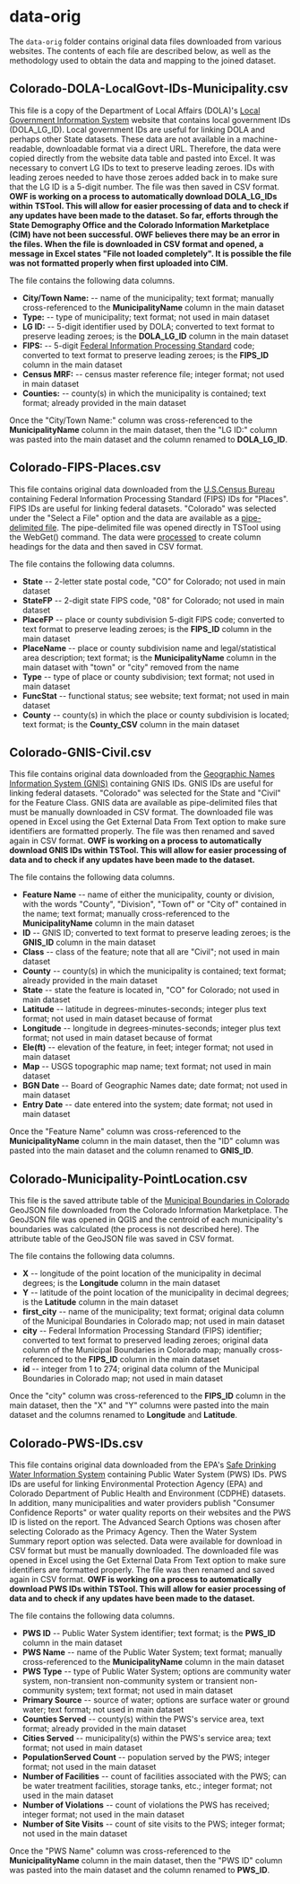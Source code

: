 # data-orig #

The `data-orig` folder contains original data files downloaded from various websites.  The contents of each file are described below, as well as the methodology used to obtain the data and mapping to the joined dataset.

## Colorado-DOLA-LocalGovt-IDs-Municipality.csv ##

This file is a copy of the Department of Local Affairs (DOLA)'s [Local Government Information System](https://dola.colorado.gov/lgis/municipalities.jsf) website that contains local government IDs (DOLA_LG_ID).  Local government IDs are useful for linking DOLA and perhaps other State datasets.  These data are not available in a machine-readable, downloadable format via a direct URL.  Therefore, the data were copied directly from the website data table and pasted into Excel.  It was necessary to convert LG IDs to text to preserve leading zeroes.  IDs with leading zeroes needed to have those zeroes added back in to make sure that the LG ID is a 5-digit number. The file was then saved in CSV format.  **OWF is working on a process to automatically download DOLA_LG_IDs within TSTool.  This will allow for easier processing of data and to check if any updates have been made to the dataset.  So far, efforts through the State Demography Office and the Colorado Information Marketplace (CIM) have not been successful.  OWF believes there may be an error in the files.  When the file is downloaded in CSV format and opened, a message in Excel states "File not loaded completely".  It is possible the file was not formatted properly when first uploaded into CIM.**  

The file contains the following data columns.

* **City/Town Name:** -- name of the municipality; text format; manually cross-referenced to the **MunicipalityName** column in the main dataset
* **Type:** -- type of municipality; text format; not used in main dataset
* **LG ID:** -- 5-digit identifier used by DOLA; converted to text format to preserve leading zeroes; is the **DOLA_LG_ID** column in the main dataset
* **FIPS:** -- 5-digit [Federal Information Processing Standard](https://www.census.gov/geo/reference/codes/place.html) code; converted to text format to preserve leading zeroes; is the **FIPS_ID** column in the main dataset
* **Census MRF:** -- census master reference file; integer format; not used in main dataset  
* **Counties:** -- county(s) in which the municipality is contained; text format; already provided in the main dataset

Once the "City/Town Name:" column was cross-referenced to the **MunicipalityName** column in the main dataset, then the "LG ID:" column was pasted into the main dataset and the column renamed to **DOLA_LG_ID**.

## Colorado-FIPS-Places.csv ##

This file contains original data downloaded from the [U.S.Census Bureau](https://www.census.gov/geo/reference/codes/place.html) containing Federal Information Processing Standard (FIPS) IDs for "Places".  FIPS IDs are useful for linking federal datasets.  "Colorado" was selected under the "Select a File" option and the data are available as a [pipe-delimited file](https://www2.census.gov/geo/docs/reference/codes/files/st08_co_places.txt).  The pipe-delimited file was opened directly in TSTool using the WebGet() command.  The data were [processed](https://github.com/OpenWaterFoundation/owf-data-co-municipalities/blob/master/data-orig-process/Process-original-data-to-csv.TSTool) to create column headings for the data and then saved in CSV format.

The file contains the following data columns.

* **State** -- 2-letter state postal code, "CO" for Colorado; not used in main dataset
* **StateFP** -- 2-digit state FIPS code, "08" for Colorado; not used in main dataset
* **PlaceFP** -- place or county subdivision 5-digit FIPS code; converted to text format to preserve leading zeroes; is the **FIPS_ID** column in the main dataset
* **PlaceName** -- place or county subdivision name and legal/statistical area description; text format; is the **MunicipalityName** column in the main dataset with "town" or "city" removed from the name 
* **Type** -- type of place or county subdivision; text format; not used in main dataset
* **FuncStat** -- functional status; see website; text format; not used in main dataset
* **County** -- county(s) in which the place or county subdivision is located; text format; is the **County_CSV** column in the main dataset


## Colorado-GNIS-Civil.csv ##

This file contains original data downloaded from the [Geographic Names Information System (GNIS)](https://geonames.usgs.gov/apex/f?p=138:1:0::NO:::) containing GNIS IDs.  GNIS IDs are useful for linking federal datasets.  "Colorado" was selected for the State and "Civil" for the Feature Class.  GNIS data are available as pipe-delimited files that must be manually downloaded in CSV format.  The downloaded file was opened in Excel using the Get External Data From Text option to make sure identifiers are formatted properly.  The file was then renamed and saved again in CSV format.  **OWF is working on a process to automatically download GNIS IDs within TSTool.  This will allow for easier processing of data and to check if any updates have been made to the dataset.**

The file contains the following data columns.

* **Feature Name** -- name of either the municipality, county or division, with the words "County", "Division", "Town of" or "City of" contained in the name; text format; manually cross-referenced to the **MunicipalityName** column in the main dataset
* **ID** -- GNIS ID; converted to text format to preserve leading zeroes; is the **GNIS_ID** column in the main dataset
* **Class** -- class of the feature; note that all are "Civil"; not used in main dataset
* **County** -- county(s) in which the municipality is contained; text format; already provided in the main dataset
* **State** -- state the feature is located in, "CO" for Colorado; not used in main dataset
* **Latitude** -- latitude in degrees-minutes-seconds; integer plus text format; not used in main dataset because of format
* **Longitude** -- longitude in degrees-minutes-seconds; integer plus text format; not used in main dataset because of format
* **Ele(ft)** -- elevation of the feature, in feet; integer format; not used in main dataset
* **Map** -- USGS topographic map name; text format; not used in main dataset
* **BGN Date** -- Board of Geographic Names date; date format; not used in main dataset
* **Entry Date** -- date entered into the system; date format; not used in main dataset

Once the "Feature Name" column was cross-referenced to the **MunicipalityName** column in the main dataset, then the "ID" column was pasted into the main dataset and the column renamed to **GNIS_ID**.


## Colorado-Municipality-PointLocation.csv ##

This file is the saved attribute table of the [Municipal Boundaries in Colorado](https://data.colorado.gov/Municipal/Municipal-Boundaries-in-Colorado/u943-ics6) GeoJSON file downloaded from the Colorado Information Marketplace.  The GeoJSON file was opened in QGIS and the centroid of each municipality's boundaries was calculated (the process is not described here).  The attribute table of the GeoJSON file was saved in CSV format.

The file contains the following data columns.

* **X** -- longitude of the point location of the municipality in decimal degrees; is the **Longitude** column in the main dataset
* **Y** -- latitude of the point location of the municipality in decimal degrees; is the **Latitude** column in the main dataset
* **first_city** -- name of the municipality; text format; original data column of the Municipal Boundaries in Colorado map; not used in main dataset
* **city** -- Federal Information Processing Standard (FIPS) identifier; converted to text format to preserved leading zeroes; original data column of the Municipal Boundaries in Colorado map; manually cross-referenced to the **FIPS_ID** column in the main dataset
* **id** -- integer from 1 to 274; original data column of the Municipal Boundaries in Colorado map; not used in main dataset

Once the "city" column was cross-referenced to the **FIPS_ID** column in the main dataset, then the "X" and "Y" columns were pasted into the main dataset and the columns renamed to **Longitude** and **Latitude**.


## Colorado-PWS-IDs.csv ##

This file contains original data downloaded from the EPA's [Safe Drinking Water Information System](https://ofmpub.epa.gov/apex/sfdw/f?p=108:1:::NO:::) containing Public Water System (PWS) IDs.  PWS IDs are useful for linking Environmental Protection Agency (EPA) and Colorado Department of Public Health and Environment (CDPHE) datasets.  In addition, many municipalities and water providers publish "Consumer Confidence Reports" or water quality reports on their websites and the PWS ID is listed on the report.  The Advanced Search Options was chosen after selecting Colorado as the Primacy Agency.  Then the Water System Summary report option was selected.  Data were available for download in CSV format but must be manually downloaded.  The downloaded file was opened in Excel using the Get External Data From Text option to make sure identifiers are formatted properly.  The file was then renamed and saved again in CSV format.  **OWF is working on a process to automatically download PWS IDs within TSTool.  This will allow for easier processing of data and to check if any updates have been made to the dataset.**

The file contains the following data columns.

* **PWS ID** -- Public Water System identifier; text format; is the **PWS_ID** column in the main dataset
* **PWS Name** -- name of the Public Water System; text format; manually cross-referenced to the **MunicipalityName** column in the main dataset 
* **PWS Type** -- type of Public Water System; options are community water system, non-transient non-community system or transient non-community system; text format; not used in main dataset
* **Primary Source** -- source of water; options are surface water or ground water; text format; not used in main dataset
* **Counties Served** -- county(s) within the PWS's service area, text format; already provided in the main dataset 
* **Cities Served** -- municipality(s) within the PWS's service area; text format; not used in main dataset
* **PopulationServed Count** -- population served by the PWS; integer format; not used in the main dataset
* **Number of Facilities** -- count of facilities associated with the PWS; can be water treatment facilities, storage tanks, etc.; integer format; not used in the main dataset
* **Number of Violations** -- count of violations the PWS has received; integer format; not used in the main dataset
* **Number of Site Visits** -- count of site visits to the PWS; integer format; not used in the main dataset

Once the "PWS Name" column was cross-referenced to the **MunicipalityName** column in the main dataset, then the "PWS ID" column was pasted into the main dataset and the column renamed to **PWS_ID**.
